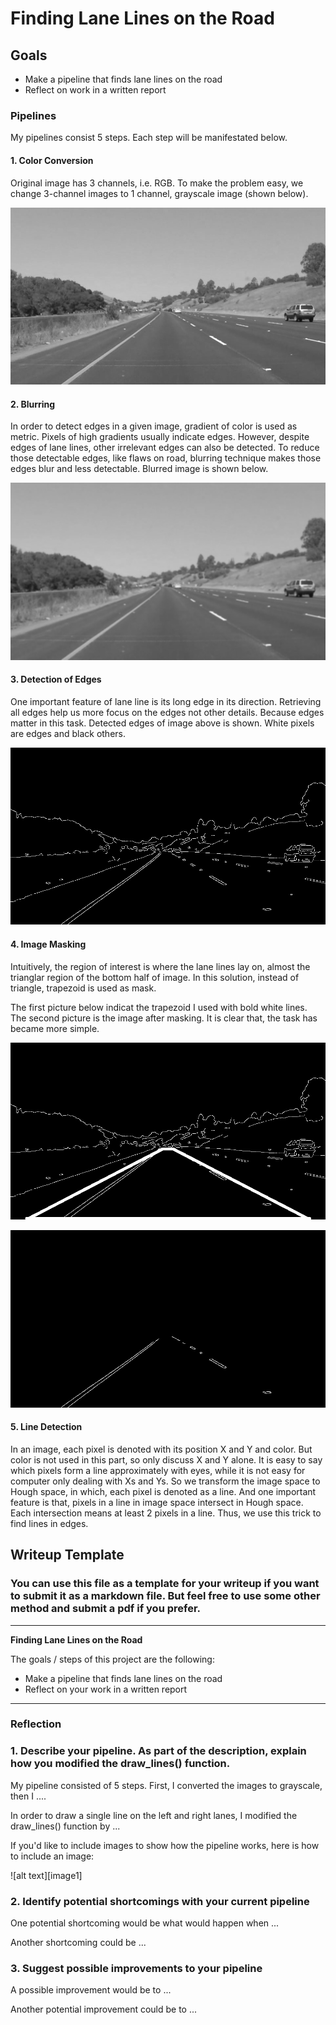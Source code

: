 # **Finding Lane Lines on the Road** 

## Goals

* Make a pipeline that finds lane lines on the road
* Reflect on work in a written report

### Pipelines

My pipelines consist 5 steps. Each step will be manifestated below.

#### 1. Color Conversion

Original image has 3 channels, i.e. RGB. To make the problem easy, we change 3-channel images to 1 channel, grayscale image (shown below).

![alt text][grayScale]

#### 2. Blurring

In order to detect edges in a given image, gradient of color is used as metric. Pixels of high gradients usually indicate edges. However, despite edges of lane lines, other irrelevant edges can also be detected. To reduce those detectable edges, like flaws on road, blurring technique makes those edges blur and less detectable. Blurred image is shown below.

![alt text][blur]

#### 3. Detection of Edges

One important feature of lane line is its long edge in its direction. Retrieving all edges help us more focus on the edges not 
other details. Because edges matter in this task. Detected edges of image above is shown. White pixels are edges and black others.

![alt text][edges]

#### 4. Image Masking

Intuitively, the region of interest is where the lane lines lay on, almost the trianglar region of the bottom half of image. In this solution, instead of triangle, trapezoid is used as mask.

The first picture below indicat the trapezoid I used with bold white lines. The second picture is the image after masking. It is clear that, the task has became more simple.

![alt text][mask]

![alt text][masked]

#### 5. Line Detection

In an image, each pixel is denoted with its position X and Y and color. But color is not used in this part, so only discuss X and Y alone. It is easy to say which pixels form a line approximately with eyes, while it is not easy for computer only dealing with Xs and Ys. So we transform the image space to Hough space, in which, each pixel is denoted as a line. And one important feature is that, pixels in a line in image space intersect in Hough space. Each intersection means at least 2 pixels in a line. Thus, we use this trick to find lines in edges.



[grayScale]: ./writeup_images/gray_scale.jpg "Grayscale"
[blur]: ./writeup_images/blur.jpg "Blur"
[edges]: ./writeup_images/edges.jpg "Edges"
[mask]: ./writeup_images/mask.jpg "Mask"
[masked]: ./writeup_images/masked.jpg "Masked"
[line]: ./writeup_images/line.jpg "Line"
[final]: ./writeup_images/final_extend.jpg "Final"

## Writeup Template

### You can use this file as a template for your writeup if you want to submit it as a markdown file. But feel free to use some other method and submit a pdf if you prefer.

---

**Finding Lane Lines on the Road**

The goals / steps of this project are the following:
* Make a pipeline that finds lane lines on the road
* Reflect on your work in a written report


[//]: # (Image References)



---

### Reflection

### 1. Describe your pipeline. As part of the description, explain how you modified the draw_lines() function.

My pipeline consisted of 5 steps. First, I converted the images to grayscale, then I .... 

In order to draw a single line on the left and right lanes, I modified the draw_lines() function by ...

If you'd like to include images to show how the pipeline works, here is how to include an image: 

![alt text][image1]


### 2. Identify potential shortcomings with your current pipeline


One potential shortcoming would be what would happen when ... 

Another shortcoming could be ...


### 3. Suggest possible improvements to your pipeline

A possible improvement would be to ...

Another potential improvement could be to ...


